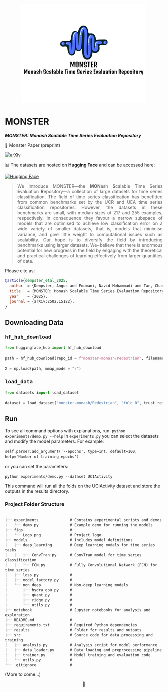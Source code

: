 <div align="center"><img src="figs/Logo.png" style="width:400px"></div>

# MONSTER

***MONSTER: Monash Scalable Time Series Evaluation Repository***

📄 Monster Paper (preprint)

[![arXiv](https://img.shields.io/badge/arXiv-2502.15122-B31B1B?style=for-the-badge&logo=arxiv)](https://arxiv.org/abs/2502.15122)

📊 The datasets are hosted on **Hugging Face** and can be accessed here: 

[![Hugging Face](https://img.shields.io/badge/HuggingFace-Datasets-orange?style=for-the-badge&logo=huggingface)](https://huggingface.co/monster-monash)

<!-- [HuggingFace](https://huggingface.co/monster-monash) (data) -->


> <div align="justify">We introduce MONSTER&mdash;the <b>MON</b>ash <b>S</b>calable <b>T</b>ime Series <b>E</b>valuation <b>R</b>epository&mdash;a collection of large datasets for time series classification. The field of time series classification has benefitted from common benchmarks set by the UCR and UEA time series classification repositories. However, the datasets in these benchmarks are small, with median sizes of 217 and 255 examples, respectively. In consequence they favour a narrow subspace of models that are optimised to achieve low classification error on a wide variety of smaller datasets, that is, models that minimise variance, and give little weight to computational issues such as scalability. Our hope is to diversify the field by introducing benchmarks using larger datasets. We~believe that there is enormous potential for new progress in the field by engaging with the theoretical and practical challenges of learning effectively from larger quantities of data.</div>

Please cite as:
```bibtex
@article{dempster_etal_2025,
  author  = {Dempster, Angus and Foumani, Navid Mohammadi and Tan, Chang Wei and Miller, Lynn and Mishra, Amish and Salehi, Mahsa and Pelletier, Charlotte and Schmidt, Daniel F and Webb, Geoffrey I},
  title   = {MONSTER: Monash Scalable Time Series Evaluation Repository},
  year    = {2025},
  journal = {arXiv:2502.15122},
}
```

## Downloading Data

### <tt>hf_hub_download</tt>

```python
from huggingface_hub import hf_hub_download

path = hf_hub_download(repo_id = f"monster-monash/Pedestrian", filename = f"Pedestrian_X.npy", repo_type = "dataset")

X = np.load(path, mmap_mode = "r")
```

### <tt>load_data</tt>

```python
from datasets import load_dataset

dataset = load_dataset("monster-monash/Pedestrian", "fold_0", trust_remote_code = True)
```

## Run

To see all command options with explanations, run: `python experiments/demo.py --help`
In `experiments.py` you can select the datasets and modify the model parameters.
For example:

`self.parser.add_argument('--epochs', type=int, default=100, help='Number of training epochs')`

or you can set the parameters:

`python experiments/demo.py --dataset UCIActivity`

This command will run all the folds on the UCIActivity dataset and store the outputs in the results directory.

### Project Folder Structure
```plaintext
.
├── experiments              # Contains experimental scripts and demos
│   └── demo.py              # Example demo for running the models
├── figs                     # 
│   └── Logo.png             # Project logo
├── models                   # Includes model definitions
│   ├── deep_learning        # Deep learning models for time series tasks
│   │   ├── ConvTran.py      # ConvTran model for time series classification
│   │   └── FCN.py           # Fully Convolutional Network (FCN) for time series
│   ├── loss.py              # 
│   ├── model_factory.py     # 
│   └── non_deep             # Non-deep learning models
│       ├── hydra_gpu.py     # 
│       ├── quant.py         # 
│       ├── ridge.py         # 
│       └── utils.py         # 
├── notebook                 # Jupyter notebooks for analysis and exploration
├── README.md                # 
├── requirements.txt         # Required Python dependencies
├── results                  # Folder for results and outputs
├── src                      # Source code for data processing and training
│   ├── analysis.py          # Analysis script for model performance
│   ├── data_loader.py       # Data loading and preprocessing pipeline
│   ├── trainer.py           # Model training and evaluation code
│   └── utils.py             # 
└── .gitignore               # 
```

(More to come...)

<div align="center">🦖</div>


